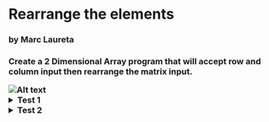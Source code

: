 <h1>Rearrange the elements</h1>
<h3>by Marc Laureta<h3>

Create a 2 Dimensional Array program that will accept row and column input then rearrange the matrix input. 

<img title="a title" alt="Alt text" src="https://i.imgur.com/tCVrRsB.png">

<details>
    <summary>Test 1</summary>
    
    Enter Number of Rows: 3
    Enter Number of Columns: 3
    
    Enter element1 : 1
    Enter element2 : 2
    Enter element3 : 3
    Enter element4 : 4
    Enter element5 : 5
    Enter element6 : 6
    Enter element7 : 7
    Enter element8 : 8
    Enter element9 : 9
    
    Matrix Input:
    1 2 3
    4 5 6
    7 8 9
    
    Transposed Matrix:
    1 4 7
    2 5 8
    3 6 9
</details>
<details>
    <summary>Test 2</summary>
    
    Enter Number of Rows: 2
    Enter Number of Columns: 3
    
    Enter element1 : 4
    Enter element2 : 6
    Enter element3 : 7
    Enter element4 : 3
    Enter element5 : 2
    Enter element6 : 4
    
    Matrix Input:
    4 6 7
    3 2 4
    
    Transposed Matrix:
    4 3
    6 2
    7 4
</details>